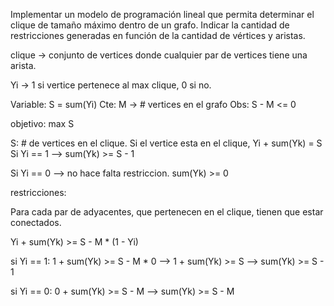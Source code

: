 Implementar un modelo de programación lineal que permita determinar el clique de tamaño máximo dentro de un
grafo. Indicar la cantidad de restricciones generadas en función de la cantidad de vértices y aristas.

clique -> conjunto de vertices donde cualquier par de vertices tiene una arista.

Yi -> 1 si vertice pertenece al max clique, 0 si no.

Variable: S = sum(Yi)
Cte: M -> # vertices en el grafo
Obs: S - M <= 0

objetivo: max S

S: # de vertices en el clique.
Si el vertice esta en el clique, Yi + sum(Yk) = S
Si Yi == 1 --> sum(Yk) >= S - 1

Si Yi == 0 --> no hace falta restriccion.
sum(Yk) >= 0

restricciones:

Para cada par de adyacentes, que pertenecen en el clique, tienen que estar conectados.

Yi + sum(Yk) >= S - M * (1 - Yi)

si Yi == 1:
    1 + sum(Yk) >= S - M * 0 --> 1 + sum(Yk) >= S --> sum(Yk) >= S - 1

si Yi == 0:
    0 + sum(Yk) >= S - M --> sum(Yk) >= S - M
